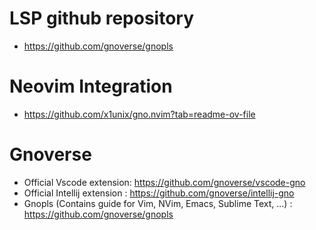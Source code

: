 # LSP github repository
- https://github.com/gnoverse/gnopls

# Neovim Integration
- https://github.com/x1unix/gno.nvim?tab=readme-ov-file

# Gnoverse
- Official Vscode extension: https://github.com/gnoverse/vscode-gno
- Official Intellij extension : https://github.com/gnoverse/intellij-gno
- Gnopls (Contains guide for Vim, NVim, Emacs, Sublime Text, ...) : https://github.com/gnoverse/gnopls